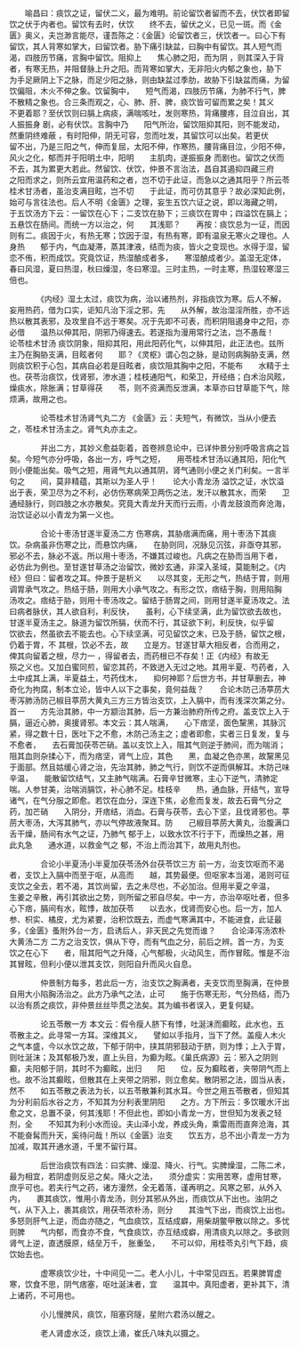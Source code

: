 <!-- { "loadSidebar": true } -->
　　喻昌曰：痰饮之证，留伏二义，最为难明。前论留饮者留而不去，伏饮者即留饮之伏于内者也。留饮有去时，伏饮　　终不去，留伏之义，已见一斑。而《金匮》奥义，夫岂渺言能尽，谨吾陈之：《金匮》论留饮者三，伏饮者一。曰心下有　　留饮，其人背寒如掌大，曰留饮者。胁下痛引缺盆，曰胸中有留饮。其人短气而渴，四肢历节痛，言胸中留饮。阻抑上　　焦心肺之阳，而为阴 ，则其深入于背者，有寒无热，并阻督脉上升之阳。而背寒如掌大，无非阳火内郁之象也，胁下　　为手足厥阴上下之脉，而足少阳之脉，则由缺盆过季肋，故胁下引缺盆而痛，为留饮偏阻，木火不伸之象。饮留胸中，　　短气而渴，四肢历节痛，为肺不行气，脾不散精之象也。合三条而观之，心、肺、肝、脾，痰饮皆可留而累之矣！其义　　不更着耶？至伏饮则曰膈上病痰，满喘咳吐，发则寒热，背痛腰疼，目泣自出，其人振振身 剧，必有伏饮。言胸中乃　　阳气所治，留饮阻抑其阳，则不能发动，然重阴终难蔽 ，有时阳伸，阴无可容，忽而吐发，其留饮可以出矣。若更伏　　留不出，乃是三阳之气，伸而复屈，太阳不伸，作寒热，腰背痛目泣，少阳不伸，风火之化，郁而并于阳明土中，阳明　　主肌肉，遂振振身 而剧也。留饮之伏而不去，其为累更大若此。然留饮、伏饮，仲景不言治法，昌自其遏抑四藏三府　　之阳而求之，则所云宜用温药和之者，岂不切于此证，而急以之通其阳乎？所云苓桂术甘汤者，虽治支满目眩，岂不切　　于此证，而可仿其意乎？故必深知此例，始可与言往法也。后人不明《金匮》之理，妄生五饮六证之说，即以海藏之明，　　于五饮汤方下云：一留饮在心下；二支饮在胁下；三痰饮在胃中；四溢饮在膈上；五悬饮在肠间。而统一方以治之，何　　其浅耶？　　再按：痰饮总为一证，而因则有二。痰因于火，有热无寒；饮因于湿，有热有寒，即有温泉无寒火之理也。人身热　　郁于内，气血凝滞，蒸其津液，结而为痰，皆火之变现也。水得于湿，留恋不侑，积而成饮。究竟饮证，热湿酿成者多，　　寒湿酿成者少。盖湿无定体，春曰风湿，夏曰热湿，秋曰燥湿，冬曰寒湿。三时主热，一时主寒，热湿较寒湿三倍也。

　　　　《内经》湿土太过，痰饮为病，治以诸热剂，非指痰饮为寒。后人不解，妄用热药，借为口实，讵知凡治下淫之邪，先　　从外解，故治湿淫所胜，亦不远热以散其表邪，及攻里自不远于寒矣。况于先即不可表，而积阴阻遏身中之阳，亦必借　　温热以伸其阳，阴邪乃得速去。若遂指为漫用常行之法，岂不愚哉！　　论苓桂术甘汤 痰饮阴象，阻抑其阳，用此阳药化气，以伸其阳，此正法也。兹所主乃在胸胁支满，目眩者何　　耶？《灵枢》谓心包之脉，是动则病胸胁支满，然则痰饮积于心包，其病自必若是目眩者，痰饮阻其胸中之阳，不能布　　水精于土也。茯苓治痰饮，伐肾邪，渗水道；桂枝通阳气，和荣卫，开经络；白术治风眩，燥痰水，除胀满；甘草得茯　　苓，则不资满而反泄满，本草亦曰甘草能下气，除烦满，故用之也。

　　　　论苓桂术甘汤肾气丸二方 《金匮》云：夫短气，有微饮，当从小便去之，苓桂术甘汤主之。肾气丸亦主之。

　　　　并出二方，其妙义愈益彰着，首卷辨息论中，已详仲景分别呼吸言病之旨矣。今短气亦分呼吸，各出一方，呼气之短，　　用苓桂术甘汤以通其阳，阳化气则小便能出矣。吸气之短，用肾气丸以通其阴，肾气通则小便之关门利矣。一言半句之　　间，莫非精蕴，其斯以为圣人乎！　　论大小青龙汤 溢饮之证，水饮溢出于表，荣卫尽为之不利，必仿伤寒病荣卫两伤之法，发汗以散其水，而荣　　卫通经脉行，则四肢之水亦散矣。究竟大青龙升天而行云雨，小青龙鼓浪而奔沧海，治饮证必以小青龙为第一义也。

　　　　合论十枣汤甘遂半夏汤二方 伤寒病，其胁痞满而痛，用十枣汤下其痰饮。杂病虽非伤寒之比，而悬饮内痛，　　在胁则同，况脉见沉弦，非亟夺其邪，邪必不去，脉必不返。所以用十枣汤，不嫌其过峻也。凡病之在胁而当用下者，　　必仿此为例也。至甘遂甘草汤之治留饮，微妙玄通，非深入圣域，莫能制之。《内经》但曰：留者攻之耳。仲景于是析义　　以尽其变，无形之气，热结于胃，则用调胃承气攻之。热结于肠，则用大小承气攻之。有形之饮，痞结于胸，则用陷胸　　汤攻之。痞结于胁，则用十枣汤攻之。留结于肠胃之间，则用甘遂半夏汤攻之。法曰病者脉伏，其人欲自利，利反快，　　虽利，心下续坚满，此为留饮欲去故也，甘遂半夏汤主之。脉道为留饮所膈，伏而不行，其证欲下利，利反快，似乎留　　饮欲去，然虽欲去不能去也。心下续坚满，可见留饮之末，已及于肠，留饮之根，仍着于胃，不 其根，饮必不去，故　　立是方。甘遂甘草大相反者，合而用之，俾其向留着之根，尽力一 ，得留者去，而药根已不存矣！正《内经》有故无　　殒之义也。又加白蜜同煎，留恋其药，不致迸入无过之地。其用半夏、芍药者，入土中成其上满，半夏益土，芍药伐木，　　抑何神耶？后世方书，并甘草删去，神奇化为拘腐，制本立论，皆中人以下之事矣，竟何益哉？　　合论木防己汤葶苈大枣泻肺汤防己椒目葶苈大黄丸三方三方皆治支饮，上入膈中，而有浅深次第之分。首一　　方先治其肺，中一方颛治其肺，后一方兼治肺府所传之府。盖支饮上入于膈，逼近心肺，奥援肾邪。本文云：其人喘满，　　心下痞坚，面色黧黑，其脉沉紧，得之数十日，医吐下之不愈，木防己汤主之；虚者即愈，实者三日复发，复与不愈者，　　去石膏加茯苓芒硝。盖以支饮上入，阻其气则逆于肺间，而为喘消；阻其血则杂揉心下，而为痞坚，肾气上应，其色　　黑，血凝之色亦黑，故黧黑见于面部。然且姑缓心肾之治，先治其肺，肺之气行，则饮不逆而俱解耳。木防己味辛温，　　能散留饮结气，又主肺气喘满。石膏辛甘微寒，主心下逆气，清肺定喘。人参甘美，治喘消膈饮，补心肺不足。桂枝辛　　热，通血脉，开结气，宣导诸气，在气分服之即愈。若饮在血分，深连下焦，必愈而复发，故去石膏气分之药，加芒硝　　入阴分，开痞结，消血。石膏与茯苓，去心下坚，且伐肾邪也。葶苈大枣汤，大泻其肺气，亦以气停故液聚耳。防　　己椒目葶苈大黄丸，治腹满口舌干燥，肠间有水气之证，乃肺气 郁于上，以致水饮不行于下，而燥热之甚，用此丸急　　通水道，以救金气之 郁，不治上而治其下，故用丸剂也。

　　　　合论小半夏汤小半夏加茯苓汤外台茯苓饮三方 前一方，治支饮呕而不渴者，支饮上入膈中而至于呕，从高而　　越，其势最便。但呕家本当渴，渴则可征支饮之全去，若不渴，其饮尚留，去之未尽也，不必加治。但用半夏之辛温，　　生姜之辛散，再引其欲出之势，则所留之邪自尽矣。中一方，亦治卒呕吐者，但多心下痞，膈间有水，眩悸，故加茯苓　　以去水，伐肾而安心也。后一方，加人参、枳实、橘皮，尤为紧要，治积饮既去，而虚气寒满其中，不能进食，此证最　　多，《金匮》蚤附外台一方，启诱后人，非天民之先觉而谁？　　合论泽泻汤浓朴大黄汤二方 二方之治支饮，俱从下夺，而有气血之分，前后之辨。首一方，为支饮之在心下　　者，阻其阳气之升降，心气郁极，火动风生，而作冒眩。惟是不治其冒眩，但利小便以泄其支饮，则阳自升而风火自息。

　　　　仲景制方每多，若此后一方，治支饮之胸满者，夫支饮而至胸满，在仲景自用大小陷胸汤治之。此方乃承气之法，止可　　施于伤寒无形，气分热结，而乃以治有质之痰饮，非仲景丝丝毕贯之法矣。其为编书者误入，更复何疑。

　　　　论五苓散一方 本文云：假令瘦人脐下有悸，吐涎沫而癫眩，此水也，五苓散主之。此寻常一方耳。深维其义，　　譬如以手指月，当下了然。盖瘦人木火之气本盛，今以水饮之故，下郁于阴中，挟其阴邪鼓动于脐，则为悸；上入于胃，　　则吐涎沫；及其郁极乃发，直上头目，为癫为眩。《巢氏病源》云：邪入之阴则癫，夫阳郁于阴，其时不为癫眩，出归　　阳　　位，反为癫眩者，夹带阴气而上也。故不治其癫眩，但散其在上夹带之阴邪，则立愈矣。散阴邪之法，固当从表，然不　　如五苓散之表法为长，以五苓散兼利其水耳。今世之用五苓散者，但知其为分利前后水谷之方，不知其为分利表里阴阳　　之方。方下所云：多饮暖水汗出愈之文，总置不录，何其浅耶！不但此也，即如小青龙一方，世但知为发表之轻剂，全　　不知其为利小水而设。夫山泽小龙，养成头角，乘雷雨而直奔沧海，其不能奋髯而升天，奚待问哉！所以《金匮》治支　　饮五方，总不出小青龙一方为加减，取其开通水道，千里不留行耳。

　　　　后世治痰饮有四法：曰实脾、燥湿、降火、行气。实脾燥湿，二陈二术，最为相宜，若阴虚则反忌之矣。降火之法，　　须分虚实：实用苦寒，虚用甘寒，庶乎可也。若夫行气之药，诸方漫然，全无着落，谨再明之。风寒之邪，从外入内，　　裹其痰饮，惟用小青龙汤，则分其邪从外出，而痰饮从下出也。浊阴之气，从下入上，裹其痰饮，用茯苓浓朴汤，则分　　其浊气下出，而痰饮上出也。多怒则肝气上逆，而血亦随之，气血痰饮，互结成癖，用柴胡鳖甲散以除之。多忧则脾　　气内郁，而食亦不食，气食痰饮，亦互结成癖，用清痰丸以除之。多欲则肾气上逆，直透膜原，结垒万千， 胀重坠，　　不可以仰，用桂苓丸引气下趋，痰饮始去也。

　　　　虚寒痰饮少壮，十中间见一二。老人小儿，十中常见四五。若果脾胃虚寒，饮食不思，阴气痞塞，呕吐涎沫者，宜　　温其中。真阳虚者，更补其下，清上诸药，不可用也。

　　　　小儿慢脾风，痰饮，阻塞窍隧，星附六君汤以醒之。

　　　　老人肾虚水泛，痰饮上涌，崔氏八味丸以摄之。

